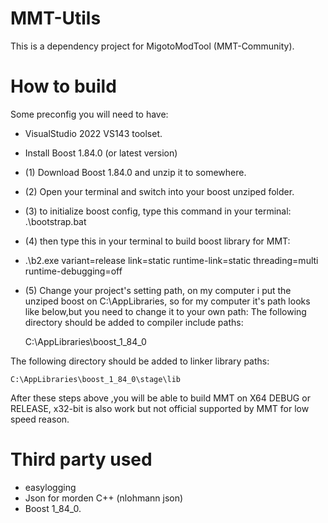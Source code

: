 # MMT-Utils

This is a dependency project for MigotoModTool (MMT-Community).

# How to build 

Some preconfig you will need to have:
- VisualStudio 2022 VS143 toolset. 
- Install Boost 1.84.0  (or latest version)
- (1) Download Boost 1.84.0 and unzip it to somewhere.
- (2) Open your terminal and switch into your boost unziped folder.
- (3) to initialize boost config, type this command in your terminal: .\bootstrap.bat
- (4) then type this in your terminal to build boost library for MMT:

- .\b2.exe variant=release link=static runtime-link=static threading=multi runtime-debugging=off
- (5) Change your project's setting path, on my computer i put the unziped boost on C:\AppLibraries, so for my computer it's path looks like below,but you need to change it to your own path:
The following directory should be added to compiler include paths:

    C:\AppLibraries\boost_1_84_0

The following directory should be added to linker library paths:

    C:\AppLibraries\boost_1_84_0\stage\lib

After these steps above ,you will be able to build MMT on X64 DEBUG or RELEASE, x32-bit is also work but not official supported by MMT for low speed reason.

# Third party used
- easylogging
- Json for morden C++ (nlohmann json)
- Boost 1_84_0.
